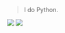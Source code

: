 > I do Python.

<img src="https://komarev.com/ghpvc/?username=Joshy3282&style=flat-square&color=blue">

<img src ="https://discord.c99.nl/widget/theme-2/486275981078953995.png">
